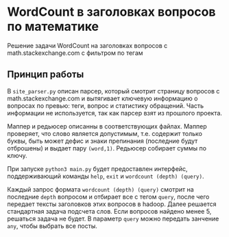 # WordCount в заголовках вопросов по математике

Решение задачи WordCount на заголовках вопросов с math.stackexchange.com с фильтром по тегам

## Принцип работы

В `site_parser.py` описан парсер, который смотрит страницу вопросов с math.stackexchange.com и вытягивает ключевую информацию о вопросaх по превью: теги, вопрос и статистику обращений. Часть информации не используется, так как парсер взят из прошлого проекта.

Маппер и редьюсер описанны в соответствующих файлах. Маппер проверяет, что слово является допустимым, т.е. содержит только буквы, быть может дефис и знаки препинания (последние будут отброшены) и выдает пару `(word,1)`. Редьюсер собирает суммы по ключу.

При запуске `python3 main.py` будет предоставлен интерфейс, поддерживающий команды `help`, `exit` и `wordcount (depth) (query)`.

Каждый запрос формата `wordcount (depth) (query)` смотрит на последние `depth` вопросом и отбирает все с тегом `query`, после чего передает тексты заголовков этих вопросов в hadoop. Далее решается стандартная задача подсчета слов. Если вопросов найдено менее 5, решаться задача не будет. В параметр `query` можно передать занчение `any`, чтобы выбрать все посты.



